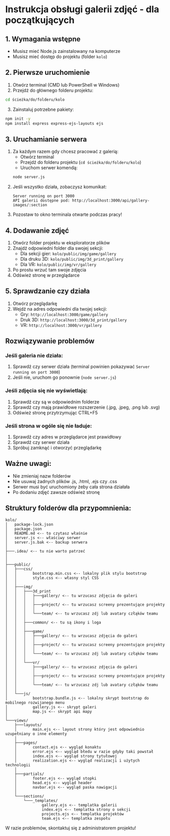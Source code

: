 # Instrukcja obsługi galerii zdjęć - dla początkujących

## 1. Wymagania wstępne
- Musisz mieć Node.js zainstalowany na komputerze
- Musisz mieć dostęp do projektu (folder `kolo`)

## 2. Pierwsze uruchomienie
1. Otwórz terminal (CMD lub PowerShell w Windows)
2. Przejdź do głównego folderu projektu:
```bash
cd ścieżka/do/folderu/kolo
```
3. Zainstaluj potrzebne pakiety:
```bash
npm init -y
npm install express express-ejs-layouts ejs
```

## 3. Uruchamianie serwera
1. Za każdym razem gdy chcesz pracować z galerią:
   - Otwórz terminal
   - Przejdź do folderu projektu (`cd ścieżka/do/folderu/kolo`)
   - Uruchom serwer komendą:
   ```bash
   node server.js
   ```
2. Jeśli wszystko działa, zobaczysz komunikat:
   ```
   Server running on port 3000
   API galerii dostępne pod: http://localhost:3000/api/gallery-images/:section
   ```
3. Pozostaw to okno terminala otwarte podczas pracy!

## 4. Dodawanie zdjęć
1. Otwórz folder projektu w eksploratorze plików
2. Znajdź odpowiedni folder dla swojej sekcji:
   - Dla sekcji gier: `kolo/public/img/game/gallery`
   - Dla druku 3D: `kolo/public/img/3d_print/gallery`
   - Dla VR: `kolo/public/img/vr/gallery`
3. Po prostu wrzuć tam swoje zdjęcia
4. Odśwież stronę w przeglądarce

## 5. Sprawdzanie czy działa
1. Otwórz przeglądarkę
2. Wejdź na adres odpowiedni dla twojej sekcji:
   - Gry: `http://localhost:3000/game/gallery`
   - Druk 3D: `http://localhost:3000/3d_print/gallery`
   - VR: `http://localhost:3000/vr/gallery`

## Rozwiązywanie problemów

### Jeśli galeria nie działa:
1. Sprawdź czy serwer działa (terminal powinien pokazywać `Server running on port 3000`)
2. Jeśli nie, uruchom go ponownie (`node server.js`)

### Jeśli zdjęcia się nie wyświetlają:
1. Sprawdź czy są w odpowiednim folderze
2. Sprawdź czy mają prawidłowe rozszerzenie (.jpg, .jpeg, .png lub .svg)
3. Odśwież stronę przytrzymując CTRL+F5

### Jeśli strona w ogóle się nie ładuje:
1. Sprawdź czy adres w przeglądarce jest prawidłowy
2. Sprawdź czy serwer działa
3. Spróbuj zamknąć i otworzyć przeglądarkę

## Ważne uwagi:
- Nie zmieniaj nazw folderów
- Nie usuwaj żadnych plików .js, .html, .ejs czy .css
- Serwer musi być uruchomiony żeby cała strona działała
- Po dodaniu zdjęć zawsze odśwież stronę

## Struktury folderów dla przypomnienia:
```
kolo/
│   package-lock.json
│   package.json
│   README.md <-- to czytasz właśnie
│   server.js <-- właściwy serwer
│   server.js.bak <-- backup serwera
│
├───.idea/ <-- tu nie warto patrzeć
│
│
├───public/
│   ├───css/
│   │       bootstrap.min.css <-- lokalny plik stylu bootstrap
│   │       style.css <-- własny styl CSS
│   │
│   ├───img/
│   │   ├───3d_print
│   │   │   ├───gallery/ <-- tu wrzucasz zdjęcia do galeri
│   │   │   │
│   │   │   ├───project/ <-- tu wrzucasz screeny prezentujące projekty
│   │   │   │
│   │   │   └───team/ <-- tu wrzucasz zdj lub avatary człąków teamu
│   │   │
│   │   ├───common/ <-- tu są ikony i loga
│   │   │
│   │   ├───game/
│   │   │   ├───gallery/ <-- tu wrzucasz zdjęcia do galeri
│   │   │   │
│   │   │   ├───project/ <-- tu wrzucasz screeny prezentujące projekty
│   │   │   │
│   │   │   └───team/ <-- tu wrzucasz zdj lub avatary człąków teamu
│   │   │
│   │   └───vr/
│   │       ├───gallery/ <-- tu wrzucasz zdjęcia do galeri
│   │       │
│   │       ├───project/ <-- tu wrzucasz screeny prezentujące projekty
│   │       │
│   │       └───team/ <-- tu wrzucasz zdj lub avatary człąków teamu
│   │
│   └───js/
│           bootstrap.bundle.js <-- lokalny skrypt bootstrap do mobilnego rozwijanego menu
│           gallery.js <-- skrypt galeri
│           map.js <-- skrypt api mapy
│
└───views/
    ├───layouts/
    │       main.ejs <-- layout strony który jest odpowiednio uzupełniany o inne elementy
    │
    ├───pages/
    │       contact.ejs <-- wygląd konaktu
    │       error.ejs <-- wygląd błedu w razie gdyby taki powstał
    │       index.ejs <-- wygląd strony tytułowej
    │       realization.ejs <-- wygląd realizacji i użytych technologii
    │
    ├───partials/
    │       footer.ejs <-- wygląd stopki
    │       head.ejs <-- wygląd header
    │       navbar.ejs <-- wygląd paska nawigacji
    │
    └───sections/
        └───_templates/
                gallery.ejs <-- templatka galerii
                index.ejs <-- templatka strony o sekcji
                projects.ejs <-- templatka projektów
                team.ejs <-- templatka zespołu

```

W razie problemów, skontaktuj się z administratorem projektu!